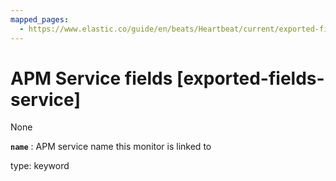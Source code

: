 ```yaml
---
mapped_pages:
  - https://www.elastic.co/guide/en/beats/Heartbeat/current/exported-fields-service.html
---
```


# APM Service fields [exported-fields-service]

None


**`name`**
:   APM service name this monitor is linked to

type: keyword


